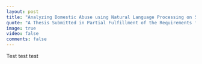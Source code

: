 ```yaml
---
layout: post
title: "Analyzing Domestic Abuse using Natural Language Processing on Social Media Data"
quote: "A Thesis Submitted in Partial Fulfillment of the Requirements for the Degree of Master of Science in Computer Engineering"
image: true
video: false
comments: false
---
```


Test test test